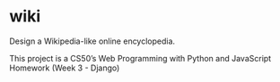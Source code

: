 # wiki
Design a Wikipedia-like online encyclopedia.

This project is a CS50’s Web Programming with Python and JavaScript Homework (Week 3 - Django)
